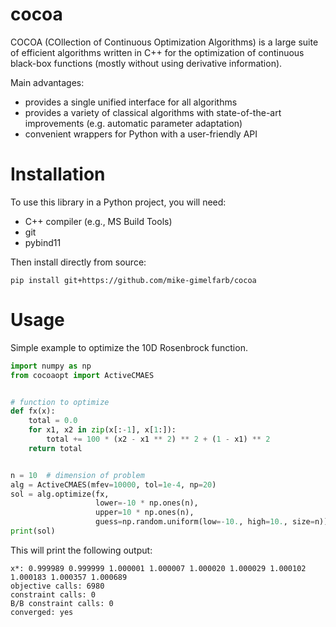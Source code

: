 # cocoa

COCOA (COllection of Continuous Optimization Algorithms) is a large suite of efficient algorithms written in C++ for the optimization of continuous 
black-box functions (mostly without using derivative information). 

Main advantages:
- provides a single unified interface for all algorithms
- provides a variety of classical algorithms with state-of-the-art improvements 
(e.g. automatic parameter adaptation) 
- convenient wrappers for Python with a user-friendly API

# Installation

To use this library in a Python project, you will need:
* C++ compiler (e.g., MS Build Tools)
* git
* pybind11

Then install directly from source:

```
pip install git+https://github.com/mike-gimelfarb/cocoa
```

# Usage
Simple example to optimize the 10D Rosenbrock function.

```python
import numpy as np
from cocoaopt import ActiveCMAES


# function to optimize
def fx(x):
    total = 0.0
    for x1, x2 in zip(x[:-1], x[1:]):
        total += 100 * (x2 - x1 ** 2) ** 2 + (1 - x1) ** 2
    return total


n = 10  # dimension of problem
alg = ActiveCMAES(mfev=10000, tol=1e-4, np=20)
sol = alg.optimize(fx,
                   lower=-10 * np.ones(n),
                   upper=10 * np.ones(n),
                   guess=np.random.uniform(low=-10., high=10., size=n))
print(sol)
```

This will print the following output:

```
x*: 0.999989 0.999999 1.000001 1.000007 1.000020 1.000029 1.000102 1.000183 1.000357 1.000689 
objective calls: 6980
constraint calls: 0
B/B constraint calls: 0
converged: yes
```

